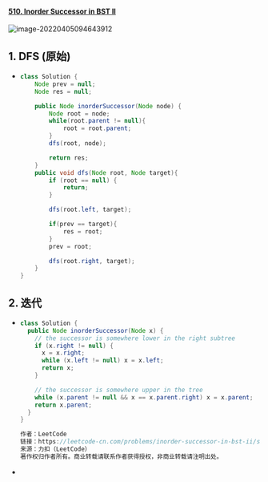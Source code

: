 #### [510. Inorder Successor in BST II](https://leetcode-cn.com/problems/inorder-successor-in-bst-ii/)

![image-20220405094643912](https://raw.githubusercontent.com/TWDH/Leetcode-From-Zero/pictures/img/image-20220405094643912.png)

## 1. DFS (原始)

- ```java
  class Solution {
      Node prev = null;
      Node res = null;
  
      public Node inorderSuccessor(Node node) {
          Node root = node;
          while(root.parent != null){
              root = root.parent;
          }
          dfs(root, node);
  
          return res;
      }
      public void dfs(Node root, Node target){
          if (root == null) {
              return;
          }
  
          dfs(root.left, target);
  
          if(prev == target){
              res = root;
          }
          prev = root;
  
          dfs(root.right, target);
      }
  }
  ```

## 2. 迭代

- ```java
  class Solution {
    public Node inorderSuccessor(Node x) {
      // the successor is somewhere lower in the right subtree
      if (x.right != null) {
        x = x.right;
        while (x.left != null) x = x.left;
        return x;
      }
  
      // the successor is somewhere upper in the tree
      while (x.parent != null && x == x.parent.right) x = x.parent;
      return x.parent;
    }
  }
  
  作者：LeetCode
  链接：https://leetcode-cn.com/problems/inorder-successor-in-bst-ii/solution/er-cha-sou-suo-shu-zhong-de-zhong-xu-hou-ji-ii-by-/
  来源：力扣（LeetCode）
  著作权归作者所有。商业转载请联系作者获得授权，非商业转载请注明出处。
  ```

- 